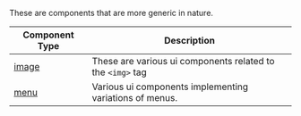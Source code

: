 These are components that are more generic in nature.

| Component Type                          |   Description                                                         |
| --------------------------------------- | --------------------------------------------------------------------- |
| [image](./image/README.md)              |   These are various ui components related to the `<img>` tag          |
| [menu](./menu/README.md)                |   Various ui components implementing variations of menus.             |